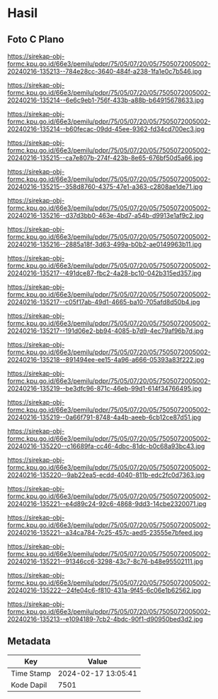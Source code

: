 # Hasil

## Foto C Plano

https://sirekap-obj-formc.kpu.go.id/66e3/pemilu/pdpr/75/05/07/20/05/7505072005002-20240216-135213--784e28cc-3640-484f-a238-1fa1e0c7b546.jpg

https://sirekap-obj-formc.kpu.go.id/66e3/pemilu/pdpr/75/05/07/20/05/7505072005002-20240216-135214--6e6c9eb1-756f-433b-a88b-b64915678633.jpg

https://sirekap-obj-formc.kpu.go.id/66e3/pemilu/pdpr/75/05/07/20/05/7505072005002-20240216-135214--b60fecac-09dd-45ee-9362-fd34cd700ec3.jpg

https://sirekap-obj-formc.kpu.go.id/66e3/pemilu/pdpr/75/05/07/20/05/7505072005002-20240216-135215--ca7e807b-274f-423b-8e65-676bf50d5a66.jpg

https://sirekap-obj-formc.kpu.go.id/66e3/pemilu/pdpr/75/05/07/20/05/7505072005002-20240216-135215--358d8760-4375-47e1-a363-c2808ae1de71.jpg

https://sirekap-obj-formc.kpu.go.id/66e3/pemilu/pdpr/75/05/07/20/05/7505072005002-20240216-135216--d37d3bb0-463e-4bd7-a54b-d9913e1af9c2.jpg

https://sirekap-obj-formc.kpu.go.id/66e3/pemilu/pdpr/75/05/07/20/05/7505072005002-20240216-135216--2885a18f-3d63-499a-b0b2-ae0149963b11.jpg

https://sirekap-obj-formc.kpu.go.id/66e3/pemilu/pdpr/75/05/07/20/05/7505072005002-20240216-135217--491dce87-fbc2-4a28-bc10-042b315ed357.jpg

https://sirekap-obj-formc.kpu.go.id/66e3/pemilu/pdpr/75/05/07/20/05/7505072005002-20240216-135217--c05f17ab-49d1-4665-ba10-705afd8d50b4.jpg

https://sirekap-obj-formc.kpu.go.id/66e3/pemilu/pdpr/75/05/07/20/05/7505072005002-20240216-135217--191d06e2-bb94-4085-b7d9-4ec79af96b7d.jpg

https://sirekap-obj-formc.kpu.go.id/66e3/pemilu/pdpr/75/05/07/20/05/7505072005002-20240216-135218--891494ee-ee15-4a96-a666-05393a83f222.jpg

https://sirekap-obj-formc.kpu.go.id/66e3/pemilu/pdpr/75/05/07/20/05/7505072005002-20240216-135219--be3dfc96-871c-46eb-99d1-614f34766495.jpg

https://sirekap-obj-formc.kpu.go.id/66e3/pemilu/pdpr/75/05/07/20/05/7505072005002-20240216-135219--0a66f791-8748-4a4b-aeeb-6cb12ce87d51.jpg

https://sirekap-obj-formc.kpu.go.id/66e3/pemilu/pdpr/75/05/07/20/05/7505072005002-20240216-135220--c16689fa-cc46-4dbc-81dc-b0c68a93bc43.jpg

https://sirekap-obj-formc.kpu.go.id/66e3/pemilu/pdpr/75/05/07/20/05/7505072005002-20240216-135220--9ab22ea5-ecdd-4040-811b-edc2fc0d7363.jpg

https://sirekap-obj-formc.kpu.go.id/66e3/pemilu/pdpr/75/05/07/20/05/7505072005002-20240216-135221--e4d89c24-92c6-4868-9dd3-14cbe2320071.jpg

https://sirekap-obj-formc.kpu.go.id/66e3/pemilu/pdpr/75/05/07/20/05/7505072005002-20240216-135221--a34ca784-7c25-457c-aed5-23555e7bfeed.jpg

https://sirekap-obj-formc.kpu.go.id/66e3/pemilu/pdpr/75/05/07/20/05/7505072005002-20240216-135221--91346cc6-3298-43c7-8c76-b48e95502111.jpg

https://sirekap-obj-formc.kpu.go.id/66e3/pemilu/pdpr/75/05/07/20/05/7505072005002-20240216-135222--24fe04c6-f810-431a-9f45-6c06e1b62562.jpg

https://sirekap-obj-formc.kpu.go.id/66e3/pemilu/pdpr/75/05/07/20/05/7505072005002-20240216-135213--e1094189-7cb2-4bdc-90f1-d90950bed3d2.jpg


## Metadata

| Key        | Value               |
| ---------- | ------------------- |
| Time Stamp | 2024-02-17 13:05:41 |
| Kode Dapil | 7501                |



